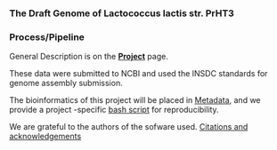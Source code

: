 ---
---

### The Draft Genome of Lactococcus lactis str. PrHT3

### Process/Pipeline

General Description is on the **[Project](/project.md)** page.

These data were submitted to NCBI and used the INSDC standards for genome assembly submission.

The bioinformatics of this project will be placed in [Metadata](/metadata.md), and we provide a project -specific [bash script](/lactoscript-only.sh) for reproducibility.

We are grateful to the authors of the sofware used. [Citations and acknowledgements](/citations.md)
